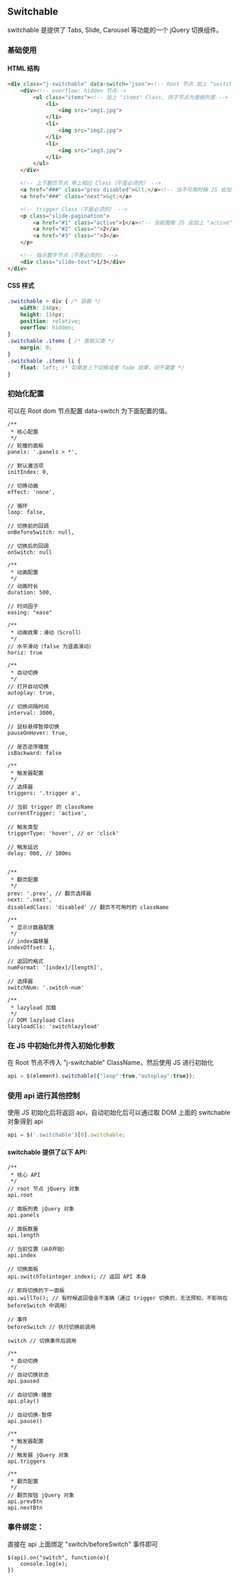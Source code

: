 ## Switchable

switchable 是提供了 Tabs, Slide, Carousel 等功能的一个 jQuery 切换组件。

### 基础使用

#### HTML 结构
```html
<div class="j-switchable" data-switch='json'><!-- Root 节点 加上 "switchable" Class 后就会自动初始化-->
    <div><!-- overflow: hidden 节点-->
        <ul class="items"><!-- 加上 "items" Class, 则子节点为面板列表 -->
            <li>
                <img src="img1.jpg">
            </li>
            <li>
                <img src="img2.jpg">
            </li>
            <li>
                <img src="img3.jpg">
            </li>
        </ul>
    </div>

    <!-- 上下翻页节点 带上相应 Class（不是必须的） -->
    <a href="###" class="prev disabled">&lt;</a><!-- 当不可用时候 JS 会加上 "disabled" 的 Class-->
    <a href="###" class="next">&gt;</a>

    <!-- trigger Class（不是必须的） -->
    <p class="slide-pagination">
        <a href="#1" class="active">1</a><!-- 当前面板 JS 会加上 "active" 的 Class-->
        <a href="#2" class="">2</a>
        <a href="#3" class="">3</a>
    </p>

    <!-- 指示数字节点（不是必须的） -->
    <div class="slide-text">1/3</div>
</div>
```

#### CSS 样式
```css
.switchable > div { /* 容器 */
    width: 248px;
    height: 116px;
    position: relative;
    overflow: hidden;
}
.switchable .items { /* 面板父类 */
    margin: 0;
}
.switchable .items li {
    float: left; /* 如果是上下切换或者 fade 效果，则不需要 */
}
```

### 初始化配置

可以在 Root dom 节点配置 data-switch 为下面配置的值。

```
/**
 * 核心配置
 */
// 轮播的面板
panels: '.panels > *',

// 默认激活项
initIndex: 0,

// 切换动画
effect: 'none',

// 循环
loop: false,

// 切换前的回调
onBeforeSwitch: null,

// 切换后的回调
onSwitch: null

/**
 * 动画配置
 */
// 动画时长
duration: 500,

// 时间因子
easing: "ease"

/**
 * 动画效果：滑动（Scroll）
 */
// 水平滑动（false 为竖直滑动）
horiz: true

/**
 * 自动切换
 */
// 打开自动切换
autoplay: true,

// 切换间隔时间
interval: 3000,

// 鼠标悬停暂停切换
pauseOnHover: true,

// 是否逆序播放
isBackward: false

/**
 * 触发器配置
 */
// 选择器
triggers: '.trigger a',

// 当前 trigger 的 className
currentTrigger: 'active',

// 触发类型
triggerType: 'hover', // or 'click'

// 触发延迟
delay: 000, // 100ms


/**
 * 翻页配置
 */
prev: '.prev', // 翻页选择器
next: '.next',
disabledClass: 'disabled' // 翻页不可用时的 className

/**
 * 显示计数器配置
 */
// index偏移量
indexOffset: 1,

// 返回的格式
numFormat: '[index]/[length]',

// 选择器
switchNum: '.switch-num'

/**
 * lazyload 加载
 */
// DOM lazyload Class
lazyloadCls: 'switchlazyload'
```

### 在 JS 中初始化并传入初始化参数

在 Root 节点不传入 "j-switchable" ClassName，然后使用 JS 进行初始化

```javascript
api = $(element).switchable({"loop":true,"autoplay":true});
```

### 使用 api 进行其他控制

使用 JS 初始化后将返回 api，自动初始化后可以通过取 DOM 上面的 switchable 对象得到 api

```javascript
api = $('.switchable')[0].switchable;
```

#### switchable 提供了以下 API:
```
/**
 * 核心 API
 */
// root 节点 jQuery 对象
api.root

// 面板列表 jQuery 对象
api.panels

// 面板数量
api.length

// 当前位置（从0开始）
api.index

// 切换面板
api.switchTo(integer index); // 返回 API 本身

// 即将切换的下一面板
api.willTo(); // 有时候返回值会不准确（通过 trigger 切换的，无法预知，不影响在 beforeSwitch 中调用）

// 事件
beforeSwitch // 执行切换前调用

switch // 切换事件后调用

/**
 * 自动切换
 */
// 自动切换状态
api.paused

// 自动切换-播放
api.play()

// 自动切换-暂停
api.pause()

/**
 * 触发器配置
 */
// 触发器 jQuery 对象
api.triggers

/**
 * 翻页配置
 */
// 翻页按钮 jQuery 对象
api.prevBtn
api.nextBtn
```

### 事件绑定：

直接在 api 上面绑定 "switch/beforeSwitch" 事件即可
```
$(api).on("switch", function(e){
    console.log(e);
})
```